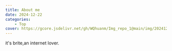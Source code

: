 ```yaml
---
title: About me
date: 2024-12-22
categories: 
    - Top
cover: https://gcore.jsdelivr.net/gh/WQhuanm/Img_repo_1@main/img/202412222015910.png
---
```


it's brite,an internet lover.

